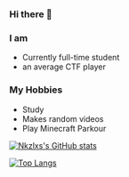 ### Hi there 👋

<!--
**Nkzlxs/Nkzlxs** is a ✨ _special_ ✨ repository because its `README.md` (this file) appears on your GitHub profile.

Here are some ideas to get you started:

- 🔭 I’m currently working on ...
- 🌱 I’m currently learning ...
- 👯 I’m looking to collaborate on ...
- 🤔 I’m looking for help with ...
- 💬 Ask me about ...
- 📫 How to reach me: ...
- 😄 Pronouns: ...
- ⚡ Fun fact: ...
-->

### I am
- Currently full-time student
- an average CTF player

### My Hobbies
- Study
- Makes random videos
- Play Minecraft Parkour


[![Nkzlxs's GitHub stats](https://github-readme-stats.vercel.app/api?username=Nkzlxs)](https://github.com/anuraghazra/github-readme-stats)

[![Top Langs](https://github-readme-stats.vercel.app/api/top-langs/?username=Nkzlxs)](https://github.com/anuraghazra/github-readme-stats)
